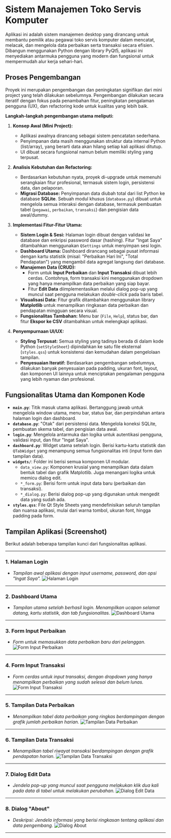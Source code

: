 # Sistem Manajemen Toko Servis Komputer

Aplikasi ini adalah sistem manajemen desktop yang dirancang untuk membantu pemilik atau pegawai toko servis komputer dalam mencatat, melacak, dan mengelola data perbaikan serta transaksi secara efisien. Dibangun menggunakan Python dengan library PyQt5, aplikasi ini menyediakan antarmuka pengguna yang modern dan fungsional untuk mempermudah alur kerja sehari-hari.

## Proses Pengembangan

Proyek ini merupakan pengembangan dan peningkatan signifikan dari mini project yang telah dilakukan sebelumnya. Pengembangan dilakukan secara iteratif dengan fokus pada penambahan fitur, peningkatan pengalaman pengguna (UX), dan refactoring kode untuk kualitas yang lebih baik.

**Langkah-langkah pengembangan utama meliputi:**

1.  **Konsep Awal (Mini Project):**
    * Aplikasi awalnya dirancang sebagai sistem pencatatan sederhana.
    * Penyimpanan data masih menggunakan struktur data internal Python (list/array), yang berarti data akan hilang setiap kali aplikasi ditutup.
    * UI dibuat secara fungsional namun belum memiliki styling yang terpusat.

2.  **Analisis Kebutuhan dan Refactoring:**
    * Berdasarkan kebutuhan nyata, proyek di-upgrade untuk memenuhi serangkaian fitur profesional, termasuk sistem login, persistensi data, dan pelaporan.
    * **Migrasi Database:** Penyimpanan data diubah total dari list Python ke database **SQLite**. Sebuah modul khusus (`database.py`) dibuat untuk mengelola semua interaksi dengan database, termasuk pembuatan tabel (`pegawai`, `perbaikan`, `transaksi`) dan pengisian data awal/dummy.

3.  **Implementasi Fitur-Fitur Utama:**
    * **Sistem Login & Sesi:** Halaman login dibuat dengan validasi ke database dan enkripsi password dasar (hashing). Fitur "Ingat Saya" ditambahkan menggunakan `QSettings` untuk menyimpan sesi login.
    * **Dashboard Utama:** Dashboard dirancang sebagai pusat informasi dengan kartu statistik (misal: "Perbaikan Hari Ini", "Total Pendapatan") yang mengambil data agregat langsung dari database.
    * **Manajemen Data (CRUD):**
        * Form untuk **Input Perbaikan** dan **Input Transaksi** dibuat lebih cerdas. Contohnya, form transaksi kini menggunakan dropdown yang hanya menampilkan data perbaikan yang siap bayar.
        * Fitur **Edit Data** diimplementasikan melalui dialog pop-up yang muncul saat pengguna melakukan *double-click* pada baris tabel.
    * **Visualisasi Data:** Fitur grafik ditambahkan menggunakan library **Matplotlib** untuk menampilkan ringkasan data perbaikan dan pendapatan mingguan secara visual.
    * **Fungsionalitas Tambahan:** Menu bar (`File`, `Help`), status bar, dan fitur **Ekspor ke CSV** ditambahkan untuk melengkapi aplikasi.

4.  **Penyempurnaan UI/UX:**
    * **Styling Terpusat:** Semua styling yang tadinya berada di dalam kode Python (`setStyleSheet`) dipindahkan ke satu file eksternal (`styles.qss`) untuk konsistensi dan kemudahan dalam pengelolaan tampilan.
    * **Penyesuaian Iteratif:** Berdasarkan pengembangan sebelumnya, dilakukan banyak penyesuaian pada padding, ukuran font, layout, dan komponen UI lainnya untuk menciptakan pengalaman pengguna yang lebih nyaman dan profesional.

## Fungsionalitas Utama dan Komponen Kode

-   **`main.py`**: Titik masuk utama aplikasi. Bertanggung jawab untuk mengelola window utama, menu bar, status bar, dan perpindahan antara halaman login dan dashboard.
-   **`database.py`**: "Otak" dari persistensi data. Mengelola koneksi SQLite, pembuatan skema tabel, dan pengisian data awal.
-   **`login.py`**: Mengelola antarmuka dan logika untuk autentikasi pengguna, validasi input, dan fitur "Ingat Saya".
-   **`dashboard.py`**: Widget utama setelah login. Berisi kartu-kartu statistik dan `QTabWidget` yang menampung semua fungsionalitas inti (input form dan tampilan data).
-   **`widgets/`**: Folder ini berisi semua komponen UI modular.
    -   `data_view.py`: Komponen krusial yang menampilkan data dalam bentuk tabel dan grafik Matplotlib. Juga menangani logika untuk memicu dialog edit.
    -   `*_form.py`: Berisi form untuk input data baru (perbaikan dan transaksi).
    -   `*_dialog.py`: Berisi dialog pop-up yang digunakan untuk mengedit data yang sudah ada.
-   **`styles.qss`**: File Qt Style Sheets yang mendefinisikan seluruh tampilan dan nuansa aplikasi, mulai dari warna tombol, ukuran font, hingga padding pada form.

## Tampilan Aplikasi (Screenshot)

Berikut adalah beberapa tampilan kunci dari fungsionalitas aplikasi.

---

### 1. Halaman Login
* *Tampilan awal aplikasi dengan input username, password, dan opsi "Ingat Saya".*
    ![Halaman Login](screenshots/01_halaman_login.png)

---

### 2. Dashboard Utama
* *Tampilan utama setelah berhasil login. Menampilkan ucapan selamat datang, kartu statistik, dan tab fungsionalitas.*
    ![Dashboard Utama](screenshots/02_dashboard_utama.png)

---

### 3. Form Input Perbaikan
* *Form untuk memasukkan data perbaikan baru dari pelanggan.*
    ![Form Input Perbaikan](screenshots/03_form_input_perbaikan.png)

---

### 4. Form Input Transaksi
* *Form cerdas untuk input transaksi, dengan dropdown yang hanya menampilkan perbaikan yang sudah selesai dan belum lunas.*
    ![Form Input Transaksi](screenshots/04_form_input_transaksi.png)

---

### 5. Tampilan Data Perbaikan
* *Menampilkan tabel data perbaikan yang ringkas berdampingan dengan grafik jumlah perbaikan harian.*
    ![Tampilan Data Perbaikan](screenshots/05_tampilan_data_perbaikan.png)

---

### 6. Tampilan Data Transaksi
* *Menampilkan tabel riwayat transaksi berdampingan dengan grafik pendapatan harian.*
    ![Tampilan Data Transaksi](screenshots/06_tampilan_data_transaksi.png)

---

### 7. Dialog Edit Data
* *Jendela pop-up yang muncul saat pengguna melakukan klik dua kali pada data di tabel untuk melakukan perubahan.*
    ![Dialog Edit Data](screenshots/07_dialog_edit_data.png)

---

### 8. Dialog "About"
* *Deskripsi: Jendela informasi yang berisi ringkasan tentang aplikasi dan data pengembang.*
    ![Dialog About](screenshots/08_dialog_about.png)

---
